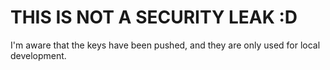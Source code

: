# THIS IS NOT A SECURITY LEAK :D 

I'm aware that the keys have been pushed, and they are only used for local development.
